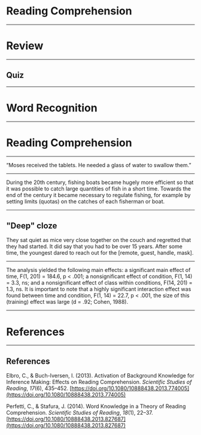 # Reading Comprehension

---

# Review

---

## Quiz

---

# Word Recognition



---

# Reading Comprehension

---

“Moses received the tablets. He needed a glass of water to swallow them.”

---


During the 20th century, fishing boats became hugely more efficient so that it was possible to catch large quantities of fish in a short time. Towards the end of the century it became necessary to regulate fishing, for example by setting limits (quotas) on the catches of each fisherman or boat.

---

## "Deep" cloze

They sat quiet as mice very close together on the couch and regretted that they had started. It did say that you had to be over 15 years. After some time, the youngest dared to reach out for the [remote, guest, handle, mask].

---


The analysis yielded the following main effects: a significant main effect of time, F(1, 201) = 184.6, p < .001; a nonsignificant effect of condition, F(1, 14) = 3.3, ns; and a nonsignificant effect of class within conditions, F(14, 201) = 1.3, ns. It is important to note that a highly significant interaction effect was found between time and condition, F(1, 14) = 22.7, p < .001, the size of this (training) effect was large (d = .92; Cohen, 1988).

---


# References

---

## References


<div id = "refs">

Elbro, C., & Buch-Iversen, I. (2013). Activation of Background Knowledge for Inference Making: Effects on Reading Comprehension. _Scientific Studies of Reading_, _17_(6), 435–452. [https://doi.org/10.1080/10888438.2013.774005](https://doi.org/10.1080/10888438.2013.774005)

Perfetti, C., & Stafura, J. (2014). Word Knowledge in a Theory of Reading Comprehension. _Scientific Studies of Reading_, _18_(1), 22–37. [https://doi.org/10.1080/10888438.2013.827687](https://doi.org/10.1080/10888438.2013.827687)




</div>